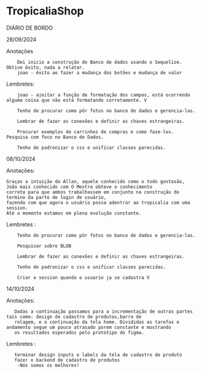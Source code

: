 ﻿# TropicaliaShop

DIÁRIO DE BORDO

28/09/2024
    
Anotações

        Dei inicio a construção do Banco de dados usando o Sequelize. Obtive êxito, nada a relatar.
        joao - êxito ao fazer a mudança dos botões e mudança de valor

 Lembretes:

        joao - ajeitar a função de formatação dos campos, está ocorrendo alguma coisa que não está formatando corretamente. V
        
        Tenho de procurar como pôr fotos no banco de dados e gerencia-las.

        Lembrar de fazer as conexões e definir as chaves estrangeiras.

        Procurar exemplos de carrinhos de compras e como faze-los. Pesquisa com foco no Banco de Dados.

        Tenho de padronizar o css e unificar classes parecidas.
        
08/10/2024

Anotações:

    Graças a intuição do Allan, aquele conhecido como o todo gostosão, João mais conhecido com O Mestre obteve o conhecimento 
    correto para que ambos trabalhassem em conjunto na construção do termino da parte de login de usuário,
    fazendo com que agora o usuário possa adentrar ao tropicalia com uma session.
    Até o momento estamos em plena evolução constante.

 Lembretes :
        
        Tenho de procurar como pôr fotos no banco de dados e gerencia-las.

        Pesquisar sobre BLOB

        Lembrar de fazer as conexões e definir as chaves estrangeiras.

        Tenho de padronizar o css e unificar classes parecidas.

        Criar a session quando o usuario ja se cadastra V

14/10/2024

Anotações:

       Dadas a continuação passamos para a incrementação de outras partes tais como: design do cadastro de produtos,barra de 
       rolagem, e a continuação da tela home. Divididas as tarefas o andamento segue um pouco atrasado porem constante e mostrando
       os resultados esperados pelo prototipo do figma.

 Lembretes :
       
       terminar design inputs e labels da tela de cadastro de produto
       fazer o backend de cadastro de produtos
        -Nós somos os melhores!
